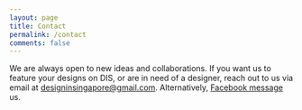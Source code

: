 ```yaml
---
layout: page
title: Contact
permalink: /contact
comments: false
---
```


We are always open to new ideas and collaborations. If you want us to feature your designs on DIS, or are in need of a designer, reach out to us via email at <a href="designinsingapore@gmail.com">designinsingapore@gmail.com</a>. Alternatively, <a href="m.me/DesignInSingapore">Facebook message</a> us.
